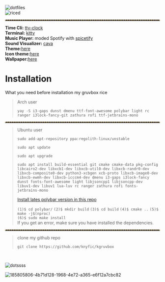 ![dotfiles](https://user-images.githubusercontent.com/109595809/229201033-890bdcc8-f072-48ba-9d0a-e07069b378f1.png)
<br />
![riced](https://user-images.githubusercontent.com/109595809/229200857-a3fd4e89-54bc-4c3e-9ca0-4f1d3e2a80a5.png)
<!-- Horizontal Lines -->
<hr style="border-top: 3px dotted #998143">

**Time Cli:** [tty-clock](https://github.com/xorg62/tty-clock) <br />
**Terminal:** [kitty](https://github.com/kovidgoyal/kitty) <br />
**Music Player:** moded Spotify with [spicetify](https://spicetify.app/) <br />
**Sound Visualizer:** [cava](https://github.com/karlstav/cava) <br />
**Theme:**[here](https://github.com/knyfic/kgruvbox/blob/main/(GTKtheme)Gruvbox-Dark-B.tar.gz) <br />
**Icon theme:**[here](https://github.com/SylEleuth/gruvbox-plus-icon-pack) <br />
**Wallpaper:**[here](https://wallhaven.cc/w/eydedl) <br />
# Installation
What you need before installation my gruvbox rice <br />
>Arch user 
>```
>yay -S i3-gaps dunst dmenu ttf-font-awesome polybar light rc ranger i3lock-fancy-git zathura rofi ttf-jetbrains-mono 
>```

<!-- Horizontal Lines -->
<hr style="border-top: 3px dotted #998143">

>Ubuntu user
>```
>sudo add-apt-repository ppa:regolith-linux/unstable
>```
 > ```
 > sudo apt update
 > ```
 > ```
 > sudo apt upgrade
 > ```
 > ```
 > sudo apt install build-essential git cmake cmake-data pkg-config libcairo2-dev libxcb1-dev libxcb-util0-dev libxcb-randr0-dev libxcb-composite0-dev python3-xcbgen xcb-proto libxcb-image0-dev libxcb-ewmh-dev libxcb-icccm4-dev dmenu i3-gaps i3lock-fancy dunst fonts-font-awesome light libjsoncpp1 libjsoncpp-dev libuv1-dev libuv1 lua-luv rc ranger zathura rofi fonts-jetbrains-mono
 > ```
 > [Install lates polybar version in this repo](https://github.com/polybar/polybar/releases)
 > 
 >`(1)$ cd polybar/`
 >`(2)$ mkdir build`
 >`(3)$ cd build`
 >`(4)$ cmake ..`
 >`(5)$ make -j$(nproc)` <br />
 >`(6)$ sudo make install` <br />
If you get an error, make sure you have installed the dependencies.

<!-- Horizontal Lines -->
<hr style="border-top: 3px dotted #998143">

>clone my github repo <br />
>```
>git clone https://github.com/knyfic/kgruvbox
>```
 <br />
 
 ![dotssss](https://user-images.githubusercontent.com/109595809/228893196-1222c2a7-9620-4842-8db2-592164f5bb8e.png) <br />
 

![185805806-4b71d128-1968-4e72-a365-e6f12a7cbc82](https://user-images.githubusercontent.com/109595809/228897461-da54c3dc-fc60-4f4b-b5d3-72d56da9692e.png)

